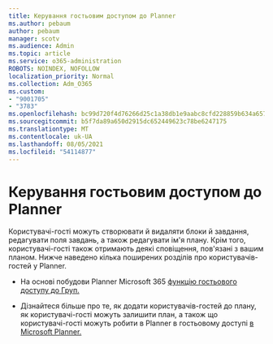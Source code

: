 ```yaml
---
title: Керування гостьовим доступом до Planner
ms.author: pebaum
author: pebaum
manager: scotv
ms.audience: Admin
ms.topic: article
ms.service: o365-administration
ROBOTS: NOINDEX, NOFOLLOW
localization_priority: Normal
ms.collection: Adm_O365
ms.custom:
- "9001705"
- "3783"
ms.openlocfilehash: bc99d720f4d76266d25c1a38db1e9aabc8cfd228859b634a657230ac9cde2d89
ms.sourcegitcommit: b5f7da89a650d2915dc652449623c78be6247175
ms.translationtype: MT
ms.contentlocale: uk-UA
ms.lasthandoff: 08/05/2021
ms.locfileid: "54114877"
---
```

# <a name="manage-guest-user-access-to-planner"></a>Керування гостьовим доступом до Planner

Користувачі-гості можуть створювати й видаляти блоки й завдання, редагувати поля завдань, а також редагувати ім'я плану. Крім того, користувачі-гості також отримають деякі сповіщення, пов'язані з вашим планом. Нижче наведено кілька поширених розділів про користувачів-гостей у Planner.

- На основі побудови Planner Microsoft 365 [функцію гостьового доступу до Груп.](https://support.office.com/article/Adding-guests-to-Office-365-Groups-bfc7a840-868f-4fd6-a390-f347bf51aff6) 

- Дізнайтеся більше про те, як додати користувачів-гостей до плану, як користувачі-гості можуть залишити план, а також що користувачі-гості можуть робити в Planner в гостьовому доступі [в Microsoft Planner.](https://support.office.com/article/Guest-access-in-Microsoft-Planner-cc5d7f96-dced-4da4-ab62-08c72d9759c6)
